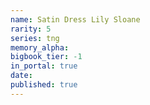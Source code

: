 ```yaml
---
name: Satin Dress Lily Sloane
rarity: 5
series: tng
memory_alpha:
bigbook_tier: -1
in_portal: true
date:
published: true
---
```



